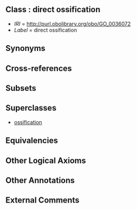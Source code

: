 
## Class : direct ossification

 * *IRI* = http://purl.obolibrary.org/obo/GO_0036072
 * *Label* = direct ossification

## Synonyms


## Cross-references


## Subsets


## Superclasses

 * [ossification](../../GO/03/GO_0001503.md)

## Equivalencies


## Other Logical Axioms


## Other Annotations


## External Comments

